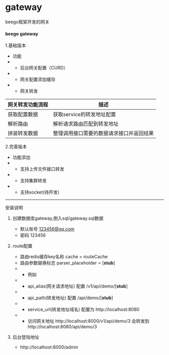 # gateway
beego框架开发的网关

#### beego gateway

1.基础版本
  - 功能
  - - 后台网关配置（CURD）
  - - 网关配置添加缓存
  - - 网关转发

网关转发功能流程|描述
--|--
获取配置数据|获取service的转发地址配置
解析路由|解析请求路由匹配到转发地址
拼装转发数据|整理调用接口需要的数据请求接口并返回结果


2.完善版本
  - 功能添加
  - - 支持上传文件接口转发
  - - 支持集群转发
  - - 支持socket(待开发)

---
安装说明
1. 创建数据库gateway,倒入sql/gateway.sql数据
    - 默认账号 123456@qq.com
    - 密码 123456
2. route配置
    - 路由redis缓存key名称 cache = routeCache
    - 路由参数替换标志 parser_placeholder = [__stub__]
    - - 例如
    - - api_alias(网关请求地址) 配置 /v1/api/demo/[__stub__]
    - - api_path(转发地址) 配置 /api/demo/[__stub__]
    - - service_url(转发地址域名) 配置为 http://localhost:8080
    - - 访问网关地址 http://localhost:8000/v1/api/demo/3 会转发到 http://localhost:8080/api/demo/3

3. 后台登陆地址
    - http://localhost:8000/admin